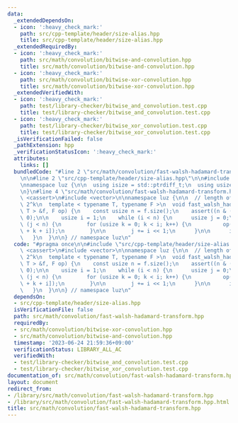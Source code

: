 ```yaml
---
data:
  _extendedDependsOn:
  - icon: ':heavy_check_mark:'
    path: src/cpp-template/header/size-alias.hpp
    title: src/cpp-template/header/size-alias.hpp
  _extendedRequiredBy:
  - icon: ':heavy_check_mark:'
    path: src/math/convolution/bitwise-and-convolution.hpp
    title: src/math/convolution/bitwise-and-convolution.hpp
  - icon: ':heavy_check_mark:'
    path: src/math/convolution/bitwise-xor-convolution.hpp
    title: src/math/convolution/bitwise-xor-convolution.hpp
  _extendedVerifiedWith:
  - icon: ':heavy_check_mark:'
    path: test/library-checker/bitwise_and_convolution.test.cpp
    title: test/library-checker/bitwise_and_convolution.test.cpp
  - icon: ':heavy_check_mark:'
    path: test/library-checker/bitwise_xor_convolution.test.cpp
    title: test/library-checker/bitwise_xor_convolution.test.cpp
  _isVerificationFailed: false
  _pathExtension: hpp
  _verificationStatusIcon: ':heavy_check_mark:'
  attributes:
    links: []
  bundledCode: "#line 2 \"src/math/convolution/fast-walsh-hadamard-transform.hpp\"\
    \n\n#line 2 \"src/cpp-template/header/size-alias.hpp\"\n\n#include <cstddef>\n\
    \nnamespace luz {\n\n  using isize = std::ptrdiff_t;\n  using usize = std::size_t;\n\
    \n}\n#line 4 \"src/math/convolution/fast-walsh-hadamard-transform.hpp\"\n\n#include\
    \ <cassert>\n#include <vector>\n\nnamespace luz {\n\n  // length of f must be\
    \ 2^k\n  template < typename T, typename F >\n  void fast_walsh_hadamard_transform(std::vector<\
    \ T > &f, F op) {\n    const usize n = f.size();\n    assert((n & (n - 1)) ==\
    \ 0);\n\n    usize i = 1;\n    while (i < n) {\n      usize j = 0;\n\n      while\
    \ (j < n) {\n        for (usize k = 0; k < i; k++) {\n          op(f[j + k], f[j\
    \ + k + i]);\n        }\n\n        j += i << 1;\n      }\n\n      i <<= 1;\n \
    \   }\n  }\n\n} // namespace luz\n"
  code: "#pragma once\n\n#include \"src/cpp-template/header/size-alias.hpp\"\n\n#include\
    \ <cassert>\n#include <vector>\n\nnamespace luz {\n\n  // length of f must be\
    \ 2^k\n  template < typename T, typename F >\n  void fast_walsh_hadamard_transform(std::vector<\
    \ T > &f, F op) {\n    const usize n = f.size();\n    assert((n & (n - 1)) ==\
    \ 0);\n\n    usize i = 1;\n    while (i < n) {\n      usize j = 0;\n\n      while\
    \ (j < n) {\n        for (usize k = 0; k < i; k++) {\n          op(f[j + k], f[j\
    \ + k + i]);\n        }\n\n        j += i << 1;\n      }\n\n      i <<= 1;\n \
    \   }\n  }\n\n} // namespace luz\n"
  dependsOn:
  - src/cpp-template/header/size-alias.hpp
  isVerificationFile: false
  path: src/math/convolution/fast-walsh-hadamard-transform.hpp
  requiredBy:
  - src/math/convolution/bitwise-xor-convolution.hpp
  - src/math/convolution/bitwise-and-convolution.hpp
  timestamp: '2023-06-24 21:59:36+09:00'
  verificationStatus: LIBRARY_ALL_AC
  verifiedWith:
  - test/library-checker/bitwise_and_convolution.test.cpp
  - test/library-checker/bitwise_xor_convolution.test.cpp
documentation_of: src/math/convolution/fast-walsh-hadamard-transform.hpp
layout: document
redirect_from:
- /library/src/math/convolution/fast-walsh-hadamard-transform.hpp
- /library/src/math/convolution/fast-walsh-hadamard-transform.hpp.html
title: src/math/convolution/fast-walsh-hadamard-transform.hpp
---
```

